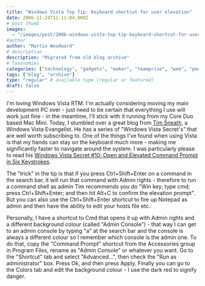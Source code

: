 ```yaml
---
title: "Windows Vista Top Tip: Keyboard shortcut for user elevation"
date: 2006-11-24T12:11:04.000Z
# post thumb
images:
  - "/images/post/2006-windows-vista-top-tip-keyboard-shortcut-for-user-elevation.jpg"
#author
author: "Martin Woodward"
# description
description: "Migrated from old blog archive"
# Taxonomies
categories: ["technology", "gadgets", "maker", "teamprise", "web", "podcast", "personal"]
tags: ["blog", "archive"]
type: "regular" # available type (regular or featured)
draft: false
---
```

I'm loving Windows Vista RTM.  I'm actually considering moving my main development PC over - just need to be certain that everything I use will work just fine - in the meantime, I'll stick with it running from my Core Duo based Mac Mini.  Today, I stumbled over a great blog from [Tim Sneath](http://blogs.msdn.com/tims/default.aspx), a Windows Vista Evangelist.  He has a series of "Windows Vista Secret's" that are well worth subscribing to.  One of the things I've found when using Vista is that my hands can stay on the keyboard much more - making me significantly faster to navigate around the system.  I was particularly please to read his [Windows Vista Secret #10: Open and Elevated Command Prompt in Six Keystrokes](http://blogs.msdn.com/tims/archive/2006/11/02/windows-vista-secret-10-open-an-elevated-command-prompt-in-six-keystrokes.aspx). 

The "trick" in the tip is that if you press Ctrl+Shift+Enter on a command in the search bar, it will run that command with Admin rights - therefore to run a command shell as admin Tim recommends you do "Win key; type cmd; press Ctrl+Shift+Enter; and then hit Alt+C to confirm the elevation prompt". But you can also use the Ctrl+Shift+Enter shortcut to fire up Notepad as admin and then have the ability to edit your hosts file etc. 

Personally, I have a shortcut to Cmd that opens it up with Admin rights and a different background colour (called "Admin Console") - that way I can get to an admin console by typing "a" at the search bar and the console is always a different colour so I remember which console is the admin one.  To do that, copy the "Command Prompt" shortcut from the Accessories group in Program Files, rename as "Admin Console" or whatever you want.  Go to the "Shortcut" tab and select "Advanced...", then check the "Run as administrator" box.  Press Ok, and then press Apply.  Finally you can go to the Colors tab and edit the background colour - I use the dark red to signify danger.